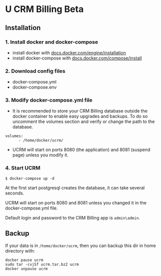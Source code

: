 # U CRM Billing Beta

## Installation

### 1. Install docker and docker-compose

- install docker with [docs.docker.com/engine/installation](https://docs.docker.com/engine/installation/)
- install docker-compose with [docs.docker.com/compose/install](https://docs.docker.com/compose/install/)

### 2. Download config files 
- docker-compose.yml
- docker-compose.env

### 3. Modify docker-compose.yml file
- It is recommended to store your CRM Billing database outside the docker container to enable easy upgrades and backups. To do so uncomment the volumes section and verify or change the path to the database.
```
volumes:
      - /home/docker/ucrm/
```
- UCRM will start on ports 8080 (the application) and 8081 (suspend page) unless you modify it.

### 4. Start UCRM
```
$ docker-compose up -d
```

At the first start postgresql creates the database, it can take several seconds.

UCRM will start on ports 8080 and 8081 unless you changed it in the docker-compose.yml file.

Default login and password to the CRM Billing app is `admin\admin`.


## Backup

If your data is in `/home/docker/ucrm`, then you can backup this dir in home directory with:
```
docker pause ucrm
sudo tar -cvjSf ucrm.tar.bz2 ucrm
docker unpause ucrm
```
